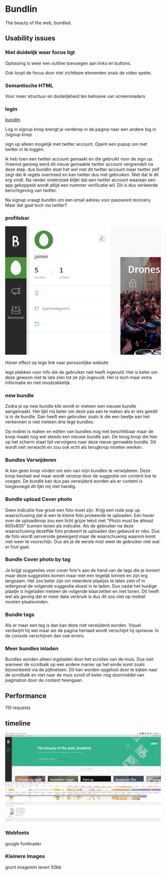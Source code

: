 # Bundlin

The beauty of the web, bundled.

## Usability issues

### Niet duidelijk waar focus ligt

Oplossing is weer een outline toevoegen aan links en buttons.

Ook loopt de focus door niet zichtbare elementen zoals de video speler.

### Semantische HTML
Voor meer structuur en duidelijkheid ten behoeve van screenreaders

### login

[bundlin](https://bundlin.com/)

Log in signup knop brengt je verderop in de pagina naar een andere log in /signup knop

sign up alleen mogelijk met twitter account.
Opent een popup om met twitter in te loggen.

Ik heb toen een twitter account gemaakt en die gebruikt voor de sign up. Vreemd genoeg werd dit nieuw gemaakte twitter account vergrendelt na deze stap. dus bundlin doet het wel met dit twitter account maar twitter zelf zegt dat ik regels overtreed en kan twitter dus niet gebruiken. Niet dat ik dit erg vindt. Na verder onderzoek blijkt dat een twitter account waaraan een app gekoppeld wordt altijd een nummer verificatie wil. Dit is dus verkeerde berichtgeving van twitter. 

Na signup vraagt bundlin om een email adress voor password recovery. Maar dat gaat toch via twitter?

[comment]: <> (app.js r 4305)

### profilebar
![Alt text](/bundlinbugs/profile.png)

Hover effect op lege link naar persoonlijke website

lege plekken voor info die de gebruiker niet heeft ingevuld. Het is beter om deze gewoon niet te late zien tot ze zijn ingevuld. Het is toch maar extra informatie en niet noodzakkelijk.


### new bundle

Zodra je op new bundle klik wordt er meteen een nieuwe bundle aangemaakt. Het lijkt mij beter om deze pas aan te maken als er iets geedit is in de bundle. Dan heeft een gebruiker zoals ik die een beetje aan het verkennen is niet meteen drie lege bundles.

Op mobiel is maken en editen van bundles nog niet beschikbaar maar de knop maakt nog wel steeds een nieuwe bundle aan. 
De terug knop die hier op het scherm staat lijd vervolgens naar deze nieuw gemaakte bundle. Dit wordt niet verwacht en zou ook echt als terugknop moeten werken.


### Bundles Verwijderen

Ik kan geen knop vinden om een van mijn bundles te verwijderen. Deze knop bestaat wel maar wordt verstop door de suggestie om content toe te voegen. De bundle kan dus pas verwijderd worden als er content is toegevoegd dit lijkt mij niet handig. 

### Bundle upload Cover photo

Geen indicatie hoe groot een foto moet zijn. Krijg een rode pop up waarschuwing dat ik een te kleine foto probeerde te uploaden. Een hover over de uploadknop zou een licht grijze tekst met "Photo must be atleast 800x800" kunnen tonen als indicatie. 
Als de gebruiker na deze waarschuwing dezelfde foto probeert te uploaden dan gebeurd er niks. Dus de foto wordt serverside geweigerd maar de waarschuwing waarom komt niet weer te voorschijn. Dus als je de eerste mist weet de gebruiker niet wat er fout gaat.

### Bundle Cover photo by tag

Je krijgt suggesties voor cover foto's aan de hand van de tags die je invoert maar deze suggesties komen maar met een tegelijk binnen en zijn erg langzaam. Het zou beter zijn om meerdere plaatjes te laten zien of in iedergeval de volgende suggestie alvast in te laden. Dus nadat het huidige plaatje is ingeladen meteen de volgende klaarzetten en niet tonen. Dit heeft wel als gevolg dat er meer data verbruik is dus dit zou niet op mobiel moeten plaatsvinden. 


[comment]: <> (app.js r 828)

### Bundle tags

Als er maar een tag is dan kan deze niet verwijderd worden. Visuel verdwijnt hij wel maar als de pagina herlaad wordt verschijnt hij opnieuw. In de console verschijnen dan ook errors.

### Meer bundles inladen 

Bundles worden alleen ingeladen door het scrollen van de muis. Dus niet wanneer de scrolbalk op een andere manier op het einde komt zoals bijvoorbeeld via de pijltoetsen. Dit kan worden opgelost door te kijken naar de scrolbalk en niet naar de muis scroll of beter nog doormiddel van pagination door de content heengaan. 

## Performance 

110 requests
## timeline
![Alt text](/bundlinstart/3g.bundlin.com.timeline.png)

### Webfonts
google fontloader



### Kleinere Images
grunt imagemin levert 50kb